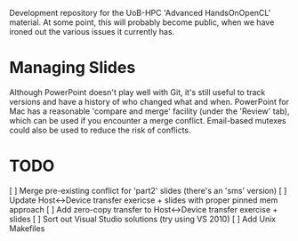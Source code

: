 Development repository for the UoB-HPC 'Advanced HandsOnOpenCL'
material. At some point, this will probably become public, when we
have ironed out the various issues it currently has.

Managing Slides
===============
Although PowerPoint doesn't play well with Git, it's still useful to
track versions and have a history of who changed what and
when. PowerPoint for Mac has a reasonable 'compare and merge' facility
(under the 'Review' tab), which can be used if you encounter a merge
conflict. Email-based mutexes could also be used to reduce the risk of
conflicts.

TODO
====
[ ] Merge pre-existing conflict for 'part2' slides (there's an 'sms' version)
[ ] Update Host<->Device transfer exericse + slides with proper pinned mem approach
[ ] Add zero-copy transfer to Host<->Device transfer exercise + slides
[ ] Sort out Visual Studio solutions (try using VS 2010)
[ ] Add Unix Makefiles
